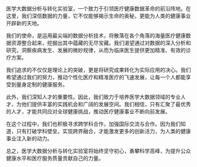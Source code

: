 医学大数据分析与转化实验室，一个致力于引领医疗健康数据革命的前沿阵地。在这里，我们深信数据的力量，它不仅能够揭示生命的奥秘，更能为人类的健康事业开辟新的天地。  

我们的使命，是运用最尖端的数据分析技术，将散落在各个角落的海量医疗健康数据资源整合起来，挖掘出其中蕴藏的无尽宝藏。我们渴望通过对数据的深入分析和研究，洞察疾病发生、发展的微妙规律，从而为临床医生提供更加精准、有效的诊疗方案。  

我们追求的不仅仅是理论上的突破，更是将研究成果转化为实际应用的决心。我们希望通过我们的努力，推动个性化医疗和精准医疗的飞速发展，让每一个人都能享受到量身定制的健康服务。  

此外，我们深知人才的重要性。因此，我们致力于培养医学大数据领域的专业人才，为他们提供丰富的实践机会和广阔的发展空间。我们相信，只有汇聚了最优秀的人才，才能共同应对全球健康挑战，推动医疗健康事业不断向前发展。  

在这个过程中，我们也积极寻求跨学科合作，加强国际交流与合作。因为我们知道，只有打破学科壁垒，实现跨界融合，才能激发更多的创新活力，为人类的健康事业注入新的动力。  

总之，医学大数据分析与转化实验室将始终坚守初心，勇攀科学高峰，为提升公众健康水平和医疗服务质量贡献自己的力量。  